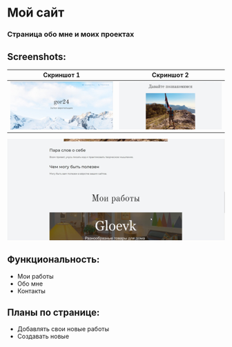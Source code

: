 # Мой сайт 

### Страница обо мне и моих проектах

## Screenshots:
| Скриншот 1 | Скриншот 2 |
|------------|------------|
![Скриншот](img/111.jpg)|![Скриншот](img/112.jpg)
![Скриншот](img/113.jpg)

## Функциональность:
- Мои работы
- Обо мне
- Контакты

## Планы по странице:
- Добавлять свои новые работы
- Создавать новые
